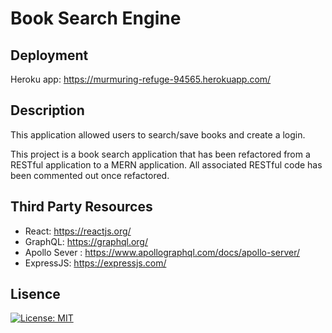 # Book Search Engine

## Deployment
Heroku app: https://murmuring-refuge-94565.herokuapp.com/

## Description

This application allowed users to search/save books and create a login.

This project is a book search application that has been refactored from a RESTful application to a MERN application. All associated RESTful code has been commented out once refactored.

## Third Party Resources
- React: https://reactjs.org/
- GraphQL: https://graphql.org/
- Apollo Sever : https://www.apollographql.com/docs/apollo-server/
- ExpressJS: https://expressjs.com/

## Lisence
[![License: MIT](https://img.shields.io/badge/License-MIT-yellow.svg)](https://opensource.org/licenses/MIT)

